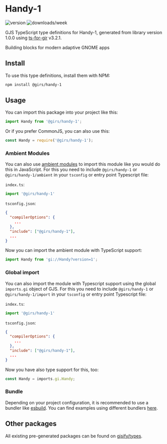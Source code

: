 
# Handy-1

![version](https://img.shields.io/npm/v/@girs/handy-1)
![downloads/week](https://img.shields.io/npm/dw/@girs/handy-1)


GJS TypeScript type definitions for Handy-1, generated from library version 1.0.0 using [ts-for-gir](https://github.com/gjsify/ts-for-gir) v3.2.1.

Building blocks for modern adaptive GNOME apps

## Install

To use this type definitions, install them with NPM:
```bash
npm install @girs/handy-1
```

## Usage

You can import this package into your project like this:
```ts
import Handy from '@girs/handy-1';
```

Or if you prefer CommonJS, you can also use this:
```ts
const Handy = require('@girs/handy-1');
```

### Ambient Modules

You can also use [ambient modules](https://github.com/gjsify/ts-for-gir/tree/main/packages/cli#ambient-modules) to import this module like you would do this in JavaScript.
For this you need to include `@girs/handy-1` or `@girs/handy-1/ambient` in your `tsconfig` or entry point Typescript file:

`index.ts`:
```ts
import '@girs/handy-1'
```

`tsconfig.json`:
```json
{
  "compilerOptions": {
    ...
  },
  "include": ["@girs/handy-1"],
  ...
}
```

Now you can import the ambient module with TypeScript support: 

```ts
import Handy from 'gi://Handy?version=1';
```

### Global import

You can also import the module with Typescript support using the global `imports.gi` object of GJS.
For this you need to include `@girs/handy-1` or `@girs/handy-1/import` in your `tsconfig` or entry point Typescript file:

`index.ts`:
```ts
import '@girs/handy-1'
```

`tsconfig.json`:
```json
{
  "compilerOptions": {
    ...
  },
  "include": ["@girs/handy-1"],
  ...
}
```

Now you have also type support for this, too:

```ts
const Handy = imports.gi.Handy;
```

### Bundle

Depending on your project configuration, it is recommended to use a bundler like [esbuild](https://esbuild.github.io/). You can find examples using different bundlers [here](https://github.com/gjsify/ts-for-gir/tree/main/examples).

## Other packages

All existing pre-generated packages can be found on [gjsify/types](https://github.com/gjsify/types).

